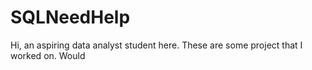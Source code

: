 # SQLNeedHelp
Hi, an aspiring data analyst student here. These are some project that I worked on. Would
